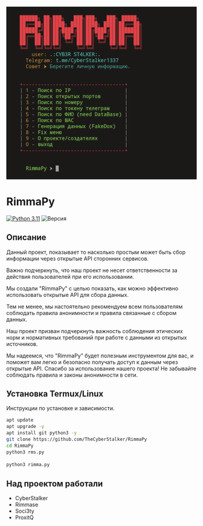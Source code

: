![Rimma](./image/Screenshot_20231011-093710.png)
# RimmaPy

[![Python 3.11](https://img.shields.io/badge/python-3.11-blue.svg)](https://www.python.org/downloads/release/python-3110/)
![Версия](https://img.shields.io/badge/version-1.0.0-blue.svg)

## Описание

  Данный проект, показывает то
  насколько простым может быть сбор информации 
  через открытые API сторонних сервисов. 
  
  Важно подчеркнуть, что наш проект не несет ответственности
  за действия пользователей при его использовании.
  
  Мы создали "RimmaPy" с целью показать, как можно
  эффективно использовать открытые API для сбора данных.
  
  Тем не менее, мы настоятельно рекомендуем всем пользователям
  соблюдать правила анонимности и правила связанные с сбором данных.
  
  Наш проект призван подчеркнуть важность соблюдения этических норм
  и нормативных требований при работе с данными из открытых источников.
  
  Мы надеемся, что "RimmaPy" будет полезным инструментом для вас, и поможет
  вам легко и безопасно получать доступ к данным через открытые API.
  Спасибо за использование нашего проекта!
  Не забывайте соблюдать правила и законы анонимности в сети.

## Установка Termux/Linux

Инструкции по установке и зависимости.

```bash
apt update
apt upgrade -y
apt install git python3 -y
git clone https://github.com/TheCyberStalker/RimmaPy
cd RimmaPy
python3 rms.py

python3 rimma.py
```

## Над проектом работали
- CyberStalker
- Rimmase
- Soci3ty
- ProxitQ

